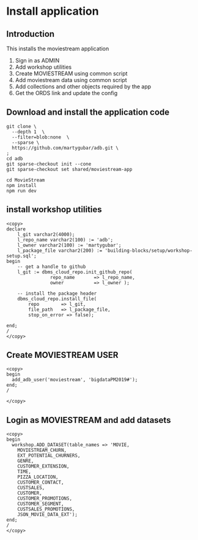 # Install application
## Introduction
This installs the moviestream application
1. Sign in as ADMIN
2. Add workshop utilities
2. Create MOVIESTREAM using common script
3. Add moviestream data using common script
4. Add collections and other objects required by the app 
5. Get the ORDS link and update the config

## Download and install the application code

```
git clone \
  --depth 1  \
  --filter=blob:none  \
  --sparse \
  https://github.com/martygubar/adb.git \
;
cd adb
git sparse-checkout init --cone
git sparse-checkout set shared/moviestream-app

cd MovieStream
npm install
npm run dev

```

## install workshop utilities
  ```
  <copy>
  declare
      l_git varchar2(4000);
      l_repo_name varchar2(100) := 'adb';
      l_owner varchar2(100) := 'martygubar';
      l_package_file varchar2(200) := 'building-blocks/setup/workshop-setup.sql';
  begin
      -- get a handle to github
      l_git := dbms_cloud_repo.init_github_repo(
                  repo_name       => l_repo_name,
                  owner           => l_owner );

      -- install the package header
      dbms_cloud_repo.install_file(
          repo        => l_git,
          file_path   => l_package_file,
          stop_on_error => false);

  end;
  /
  </copy>
  ```

## Create MOVIESTREAM USER
  ```
  <copy>  
  begin
    add_adb_user('moviestream', 'bigdataPM2019#');
  end;
  /

  </copy>
  ```

## Login as MOVIESTREAM and add datasets

  ```
  <copy>
  begin
    workshop.ADD_DATASET(table_names => 'MOVIE,                  
      MOVIESTREAM_CHURN,      
      EXT_POTENTIAL_CHURNERS, 
      GENRE,                  
      CUSTOMER_EXTENSION,     
      TIME,                   
      PIZZA_LOCATION,         
      CUSTOMER_CONTACT,       
      CUSTSALES,              
      CUSTOMER,               
      CUSTOMER_PROMOTIONS,    
      CUSTOMER_SEGMENT,       
      CUSTSALES_PROMOTIONS,   
      JSON_MOVIE_DATA_EXT');
  end;
  /
  </copy>
  ```